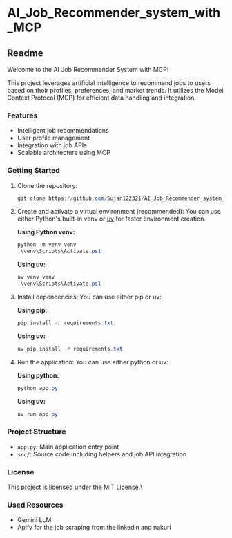 # AI_Job_Recommender_system_with_MCP
## Readme

Welcome to the AI Job Recommender System with MCP!

This project leverages artificial intelligence to recommend jobs to users based on their profiles, preferences, and market trends. It utilizes the Model Context Protocol (MCP) for efficient data handling and integration.

### Features
- Intelligent job recommendations
- User profile management
- Integration with job APIs
- Scalable architecture using MCP

### Getting Started
1. Clone the repository:
	```powershell
	git clone https://github.com/Sujan122321/AI_Job_Recommender_system_with_MCP
	```
2. Create and activate a virtual environment (recommended):
	You can use either Python's built-in venv or [uv](https://github.com/astral-sh/uv) for faster environment creation.

	**Using Python venv:**
	```powershell
	python -m venv venv
	.\venv\Scripts\Activate.ps1
	```

	**Using uv:**
	```powershell
	uv venv venv
	.\venv\Scripts\Activate.ps1
	```
3. Install dependencies:
	You can use either pip or uv:

	**Using pip:**
	```powershell
	pip install -r requirements.txt
	```

	**Using uv:**
	```powershell
	uv pip install -r requirements.txt
	```

4. Run the application:
	You can use either python or uv:

	**Using python:**
	```powershell
	python app.py
	```

	**Using uv:**
	```powershell
	uv run app.py
	```

### Project Structure
- `app.py`: Main application entry point
- `src/`: Source code including helpers and job API integration

### License
This project is licensed under the MIT License.\

### Used Resources
-  Gemini LLM 
- Apify for the job scraping from the linkedin and nakuri
